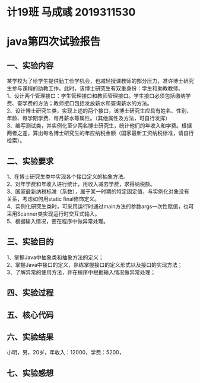 # 计19班 马成彧 2019311530<br/>
# java第四次试验报告<br/>
## 一、实验内容<br/>
某学校为了给学生提供勤工俭学机会，也减轻授课教师的部分压力，准许博士研究生参与课程的助教工作。此时，该博士研究生有双重身份：学生和助教教师。<br/>
1、设计两个管理接口：学生管理接口和教师管理接口。学生接口必须包括缴纳学费、查学费的方法；教师接口包括发放薪水和查询薪水的方法。<br/>
2、设计博士研究生类，实现上述的两个接口，该博士研究生应具有姓名、性别、年龄、每学期学费、每月薪水等属性。（其他属性及方法，可自行发挥）<br/>
3、编写测试类，并实例化至少两名博士研究生，统计他们的年收入和学费。根据两者之差，算出每名博士研究生的年应纳税金额（国家最新工资纳税标准，请自行检索）。<br/>
## 二、实验要求<br/>
1、在博士研究生类中实现各个接口定义的抽象方法。<br/>
2、对年学费和年收入进行统计，用收入减去学费，求得纳税额。<br/>
3、国家最新纳税标准（系数），属于某一时期的特定固定值，与实例化对象没有关系，考虑如何用static  final修饰定义。<br/>
4、实例化研究生类时，可采用运行时通过main方法的参数args一次性赋值，也可采用Scanner类实现运行时交互式输入。<br/>
5、根据输入情况，要在程序中做异常处理。<br/>
## 三、实验目的<br/>
1、掌握Java中抽象类和抽象方法的定义；<br/>
2、掌握Java中接口的定义，熟练掌握接口的定义形式以及接口的实现方法；<br/>
3、了解异常的使用方法，并在程序中根据输入情况做异常处理；<br/>
## 四、实验过程<br/>
## 五、核心代码<br/>
## 六、实验结果<br/>
小明，男，20岁，年收入：12000，学费：5200，<br/>
## 七、实验感想<br/>
